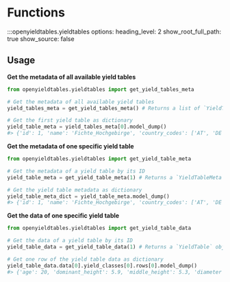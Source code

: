 # Functions

:::openyieldtables.yieldtables
    options:
      heading_level: 2
      show_root_full_path: true
      show_source: false

## Usage

**Get the metadata of all available yield tables**

```python
from openyieldtables.yieldtables import get_yield_tables_meta

# Get the metadata of all available yield tables
yield_tables_meta = get_yield_tables_meta() # Returns a list of `YieldTableMeta` objects

# Get the first yield table as dictionary
yield_table_meta = yield_tables_meta[0].model_dump()
#> {'id': 1, 'name': 'Fichte_Hochgebirge', 'country_codes': ['AT', 'DE'],...}
```

**Get the metadata of one specific yield table**
  
```python
from openyieldtables.yieldtables import get_yield_table_meta

# Get the metadata of a yield table by its ID
yield_table_meta = get_yield_table_meta(1) # Returns a `YieldTableMeta` object

# Get the yield table metadata as dictionary
yield_table_meta_dict = yield_table_meta.model_dump()
#> {'id': 1, 'name': 'Fichte_Hochgebirge', 'country_codes': ['AT', 'DE'],...}
```

**Get the data of one specific yield table**
  
```python
from openyieldtables.yieldtables import get_yield_table_data

# Get the data of a yield table by its ID
yield_table_data = get_yield_table_data(1) # Returns a `YieldTable` object

# Get one row of the yield table data as dictionary
yield_table_data.data[0].yield_classes[0].rows[0].model_dump()
#> {'age': 20, 'dominant_height': 5.9, 'middle_height': 5.3, 'diameter': 11.5, 'taper': 0.396,...}
```
